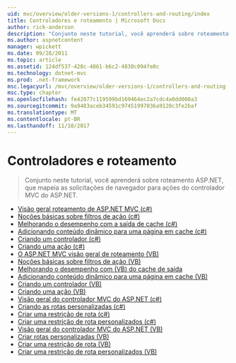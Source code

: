 ```yaml
---
uid: mvc/overview/older-versions-1/controllers-and-routing/index
title: Controladores e roteamento | Microsoft Docs
author: rick-anderson
description: "Conjunto neste tutorial, você aprenderá sobre roteamento ASP.NET, que mapeia as solicitações de navegador para ações do controlador MVC do ASP.NET."
ms.author: aspnetcontent
manager: wpickett
ms.date: 09/28/2011
ms.topic: article
ms.assetid: 124df537-428c-4861-b6c2-4830c094fe0c
ms.technology: dotnet-mvc
ms.prod: .net-framework
msc.legacyurl: /mvc/overview/older-versions-1/controllers-and-routing
msc.type: chapter
ms.openlocfilehash: fe42077c119599bd169464ec2a7cdc4a0dd008a3
ms.sourcegitcommit: 9a9483aceb34591c97451997036a9120c3fe2baf
ms.translationtype: MT
ms.contentlocale: pt-BR
ms.lasthandoff: 11/10/2017
---
```

<a name="controllers-and-routing"></a>Controladores e roteamento
====================
> Conjunto neste tutorial, você aprenderá sobre roteamento ASP.NET, que mapeia as solicitações de navegador para ações do controlador MVC do ASP.NET.


- [Visão geral roteamento de ASP.NET MVC (c#)](asp-net-mvc-routing-overview-cs.md)
- [Noções básicas sobre filtros de ação (c#)](understanding-action-filters-cs.md)
- [Melhorando o desempenho com a saída de cache (c#)](improving-performance-with-output-caching-cs.md)
- [Adicionando conteúdo dinâmico para uma página em cache (c#)](adding-dynamic-content-to-a-cached-page-cs.md)
- [Criando um controlador (c#)](creating-a-controller-cs.md)
- [Criando uma ação (c#)](creating-an-action-cs.md)
- [O ASP.NET MVC visão geral de roteamento (VB)](asp-net-mvc-routing-overview-vb.md)
- [Noções básicas sobre filtros de ação (VB)](understanding-action-filters-vb.md)
- [Melhorando o desempenho com (VB) do cache de saída](improving-performance-with-output-caching-vb.md)
- [Adicionando conteúdo dinâmico para uma página em cache (VB)](adding-dynamic-content-to-a-cached-page-vb.md)
- [Criando um controlador (VB)](creating-a-controller-vb.md)
- [Criando uma ação (VB)](creating-an-action-vb.md)
- [Visão geral do controlador MVC do ASP.NET (c#)](aspnet-mvc-controllers-overview-cs.md)
- [Criando as rotas personalizadas (c#)](creating-custom-routes-cs.md)
- [Criar uma restrição de rota (c#)](creating-a-route-constraint-cs.md)
- [Criar uma restrição de rota personalizados (c#)](creating-a-custom-route-constraint-cs.md)
- [Visão geral do controlador MVC do ASP.NET (VB)](asp-net-mvc-controller-overview-vb.md)
- [Criar rotas personalizadas (VB)](creating-custom-routes-vb.md)
- [Criar uma restrição de rota (VB)](creating-a-route-constraint-vb.md)
- [Criar uma restrição de rota personalizados (VB)](creating-a-custom-route-constraint-vb.md)
